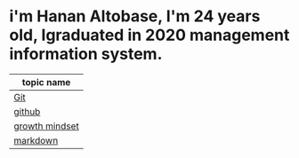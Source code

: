 # i'm Hanan Altobase, I'm 24 years old, Igraduated in 2020 management information system.

| topic name  |
|---|
|[Git](https://hananaltobasi.github.io/reading-notes/Git)|
| [github](https://hananaltobasi.github.io/reading-notes/GitHub) | 
| [growth mindset](https://hananaltobasi.github.io/reading-notes/Growth%20mindset) |  
| [markdown](https://hananaltobasi.github.io/reading-notes/Markdown) |   
